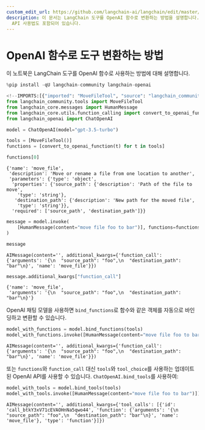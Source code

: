 ```yaml
---
custom_edit_url: https://github.com/langchain-ai/langchain/edit/master/docs/docs/how_to/tools_as_openai_functions.ipynb
description: 이 문서는 LangChain 도구를 OpenAI 함수로 변환하는 방법을 설명합니다. 자동 바인딩 및 업데이트된 OpenAI
  API 사용법도 포함되어 있습니다.
---
```


# OpenAI 함수로 도구 변환하는 방법

이 노트북은 LangChain 도구를 OpenAI 함수로 사용하는 방법에 대해 설명합니다.

```python
%pip install -qU langchain-community langchain-openai
```


```python
<!--IMPORTS:[{"imported": "MoveFileTool", "source": "langchain_community.tools", "docs": "https://api.python.langchain.com/en/latest/tools/langchain_community.tools.file_management.move.MoveFileTool.html", "title": "How to convert tools to OpenAI Functions"}, {"imported": "HumanMessage", "source": "langchain_core.messages", "docs": "https://api.python.langchain.com/en/latest/messages/langchain_core.messages.human.HumanMessage.html", "title": "How to convert tools to OpenAI Functions"}, {"imported": "convert_to_openai_function", "source": "langchain_core.utils.function_calling", "docs": "https://api.python.langchain.com/en/latest/utils/langchain_core.utils.function_calling.convert_to_openai_function.html", "title": "How to convert tools to OpenAI Functions"}, {"imported": "ChatOpenAI", "source": "langchain_openai", "docs": "https://api.python.langchain.com/en/latest/chat_models/langchain_openai.chat_models.base.ChatOpenAI.html", "title": "How to convert tools to OpenAI Functions"}]-->
from langchain_community.tools import MoveFileTool
from langchain_core.messages import HumanMessage
from langchain_core.utils.function_calling import convert_to_openai_function
from langchain_openai import ChatOpenAI
```


```python
model = ChatOpenAI(model="gpt-3.5-turbo")
```


```python
tools = [MoveFileTool()]
functions = [convert_to_openai_function(t) for t in tools]
```


```python
functions[0]
```


```output
{'name': 'move_file',
 'description': 'Move or rename a file from one location to another',
 'parameters': {'type': 'object',
  'properties': {'source_path': {'description': 'Path of the file to move',
    'type': 'string'},
   'destination_path': {'description': 'New path for the moved file',
    'type': 'string'}},
  'required': ['source_path', 'destination_path']}}
```


```python
message = model.invoke(
    [HumanMessage(content="move file foo to bar")], functions=functions
)
```


```python
message
```


```output
AIMessage(content='', additional_kwargs={'function_call': {'arguments': '{\n  "source_path": "foo",\n  "destination_path": "bar"\n}', 'name': 'move_file'}})
```


```python
message.additional_kwargs["function_call"]
```


```output
{'name': 'move_file',
 'arguments': '{\n  "source_path": "foo",\n  "destination_path": "bar"\n}'}
```


OpenAI 채팅 모델을 사용하면 `bind_functions`로 함수와 같은 객체를 자동으로 바인딩하고 변환할 수 있습니다.

```python
model_with_functions = model.bind_functions(tools)
model_with_functions.invoke([HumanMessage(content="move file foo to bar")])
```


```output
AIMessage(content='', additional_kwargs={'function_call': {'arguments': '{\n  "source_path": "foo",\n  "destination_path": "bar"\n}', 'name': 'move_file'}})
```


또는 `functions`와 `function_call` 대신 `tools`와 `tool_choice`를 사용하는 업데이트된 OpenAI API를 사용할 수 있습니다. `ChatOpenAI.bind_tools`를 사용하여:

```python
model_with_tools = model.bind_tools(tools)
model_with_tools.invoke([HumanMessage(content="move file foo to bar")])
```


```output
AIMessage(content='', additional_kwargs={'tool_calls': [{'id': 'call_btkY3xV71cEVAOHnNa5qwo44', 'function': {'arguments': '{\n  "source_path": "foo",\n  "destination_path": "bar"\n}', 'name': 'move_file'}, 'type': 'function'}]})
```